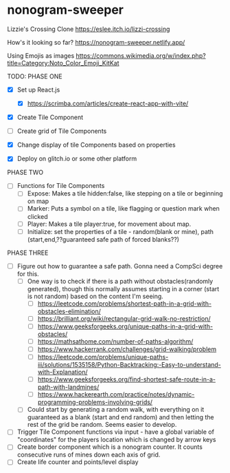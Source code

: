# nonogram-sweeper
Lizzie's Crossing Clone
https://eslee.itch.io/lizzi-crossing

How's it looking so far?
https://nonogram-sweeper.netlify.app/

Using Emojis as images
https://commons.wikimedia.org/w/index.php?title=Category:Noto_Color_Emoji_KitKat

TODO:
PHASE ONE
- [x] Set up React.js
  - [x] https://scrimba.com/articles/create-react-app-with-vite/  
- [x] Create Tile Component
- [ ] Create grid of Tile Components
- [x] Change display of tile Components based on properties
- [x] Deploy on glitch.io or some other platform


PHASE TWO 
- [ ] Functions for Tile Components
  - [ ] Expose: Makes a tile hidden:false, like stepping on a tile or beginning on map
  - [ ] Marker: Puts a symbol on a tile, like flagging or question mark when clicked
  - [ ] Player: Makes a tile player:true, for movement about map.
  - [ ] Initialize: set the properties of a tile - random(blank or mine), path (start,end,??guaranteed safe path of forced blanks??)

PHASE THREE
- [ ] Figure out how to guarantee a safe path. Gonna need a CompSci degree for this. 
  - [ ] One way is to check if there is a path without obstacles(randomly generated), though this normally assumes starting in a corner (start is not random) based on the content I'm seeing.
    - [ ] https://leetcode.com/problems/shortest-path-in-a-grid-with-obstacles-elimination/
    - [ ] https://brilliant.org/wiki/rectangular-grid-walk-no-restriction/
    - [ ] https://www.geeksforgeeks.org/unique-paths-in-a-grid-with-obstacles/
    - [ ] https://mathsathome.com/number-of-paths-algorithm/
    - [ ] https://www.hackerrank.com/challenges/grid-walking/problem
    - [ ] https://leetcode.com/problems/unique-paths-iii/solutions/1535158/Python-Backtracking:-Easy-to-understand-with-Explanation/
    - [ ] https://www.geeksforgeeks.org/find-shortest-safe-route-in-a-path-with-landmines/
    - [ ] https://www.hackerearth.com/practice/notes/dynamic-programming-problems-involving-grids/
  - [ ] Could start by generating a random walk, with everything on it guaranteed as a blank (start and end random) and then letting the rest of the grid be random. Seems easier to develop.
- [ ] Trigger Tile Component functions via input - have a global variable of "coordinates" for the players location which is changed by arrow keys
- [ ] Create border component which is a nonogram counter. It counts consecutive runs of mines down each axis of grid.
- [ ] Create life counter and points/level display
